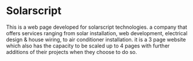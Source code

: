 # Solarscript

This is a web page developed for solarscript technologies. a company that offers services ranging from solar installation, web development, electrical design & house wiring, to air conditioner installation.
it is a 3 page website which also has the capacity to be scaled up to 4 pages with further additions of their projects when they choose to do so.

